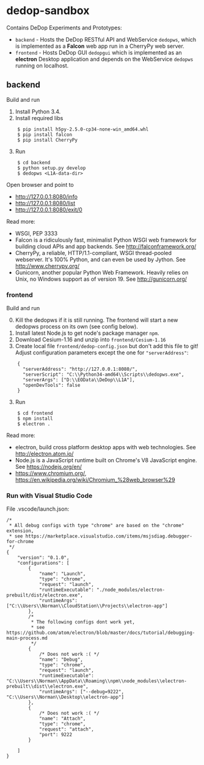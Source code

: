 # dedop-sandbox

Contains DeDop Experiments and Prototypes:

* ``backend`` -  Hosts the DeDop RESTful API and WebService ``dedopws``, which is implemented as a **Falcon** web app 
  run in a CherryPy web server.
* ``frontend`` -  Hosts DeDop GUI ``dedopgui`` which is implemented as an **electron** Desktop application and depends
  on the WebService ``dedopws`` running on localhost.

## backend

Build and run

1. Install Python 3.4.
2. Install required libs
```
    $ pip install h5py-2.5.0-cp34-none-win_amd64.whl
    $ pip install falcon
    $ pip install CherryPy
```
3. Run
```
    $ cd backend
    $ python setup.py develop
    $ dedopws <L1A-data-dir>
```
Open browser and point to 

* http://127.0.0.1:8080/info
* http://127.0.0.1:8080/list
* http://127.0.0.1:8080/exit/0


Read more:

* WSGI, PEP 3333
* Falcon is a ridiculously fast, minimalist Python WSGI web framework for building cloud APIs and app backends.
  See http://falconframework.org/
* CherryPy, a reliable, HTTP/1.1-compliant, WSGI thread-pooled webserver. It's 100% Python, and can even be used by 
  Jython. See http://www.cherrypy.org/
* Gunicorn, another popular Python Web Framework. Heavily relies on Unix, no Windows support as of version 19.
  See http://gunicorn.org/

### frontend

Build and run

0. Kill the dedopws if it is still running. The frontend will start a new dedopws process on its own (see config below).
1. Install latest Node.js to get node's package manager ``npm``.
2. Download Cesium-1.16 and unzip into ``frontend/Cesium-1.16``
2. Create local file ``frontend/dedop-config.json`` but don't add this file to git! Adjust configuration parameters 
except the one for ``"serverAddress"``:
```
    {
      "serverAddress": "http://127.0.0.1:8080/",
      "serverScript": "C:\\Python34-amd64\\Scripts\\dedopws.exe",
      "serverArgs": ["D:\\EOData\\DeDop\\L1A"],
      "openDevTools": false
    }
```
3. Run
```
    $ cd frontend
    $ npm install
    $ electron .
```

Read more:

* electron, build cross platform desktop apps with web technologies.
  See http://electron.atom.io/
* Node.js is a JavaScript runtime built on Chrome's V8 JavaScript engine.
  See https://nodejs.org/en/
* https://www.chromium.org/, https://en.wikipedia.org/wiki/Chromium_%28web_browser%29




### Run with Visual Studio Code

File .vscode/launch.json:

```
/*
 * All debug configs with type "chrome" are based on the "chrome" extension,
 * see https://marketplace.visualstudio.com/items/msjsdiag.debugger-for-chrome
 */
{
    "version": "0.1.0",
    "configurations": [
        {
            "name": "Launch",
            "type": "chrome",
            "request": "launch",
            "runtimeExecutable": "./node_modules/electron-prebuilt/dist/electron.exe",
            "runtimeArgs": ["C:\\Users\\Norman\\CloudStation\\Projects\\electron-app"]
        },
        /*
         * The following configs dont work yet, 
         * see https://github.com/atom/electron/blob/master/docs/tutorial/debugging-main-process.md
         */
        {
            /* Does not work :( */
            "name": "Debug",
            "type": "chrome",
            "request": "launch",
            "runtimeExecutable": "C:\\Users\\Norman\\AppData\\Roaming\\npm\\node_modules\\electron-prebuilt\\dist\\electron.exe",
            "runtimeArgs": ["--debug=9222", "C:\\Users\\Norman\\Desktop\\electron-app"]
        },
        {
            /* Does not work :( */
            "name": "Attach",
            "type": "chrome",
            "request": "attach",
            "port": 9222
        }

    ]
}
```



